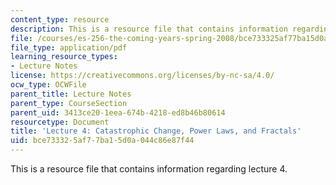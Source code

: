 ```yaml
---
content_type: resource
description: This is a resource file that contains information regarding lecture 4.
file: /courses/es-256-the-coming-years-spring-2008/bce733325af77ba15d0a044c86e87f44_MITES_256S08_Lec04.pdf
file_type: application/pdf
learning_resource_types:
- Lecture Notes
license: https://creativecommons.org/licenses/by-nc-sa/4.0/
ocw_type: OCWFile
parent_title: Lecture Notes
parent_type: CourseSection
parent_uid: 3413ce20-1eea-674b-4218-ed8b46b80614
resourcetype: Document
title: 'Lecture 4: Catastrophic Change, Power Laws, and Fractals'
uid: bce73332-5af7-7ba1-5d0a-044c86e87f44
---
```

This is a resource file that contains information regarding lecture 4.